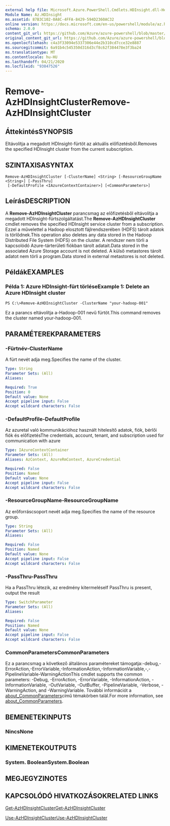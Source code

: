 ```yaml
---
external help file: Microsoft.Azure.PowerShell.Cmdlets.HDInsight.dll-Help.xml
Module Name: Az.HDInsight
ms.assetid: 87B3C102-0A8C-4FFA-8429-594D2360AC32
online version: https://docs.microsoft.com/en-us/powershell/module/az.hdinsight/remove-azhdinsightcluster
schema: 2.0.0
content_git_url: https://github.com/Azure/azure-powershell/blob/master/src/HDInsight/HDInsight/help/Remove-AzHDInsightCluster.md
original_content_git_url: https://github.com/Azure/azure-powershell/blob/master/src/HDInsight/HDInsight/help/Remove-AzHDInsightCluster.md
ms.openlocfilehash: c4a3f33094e5337306e44e2b310cd7cce32e8887
ms.sourcegitcommit: 6a91b4c545350d316d3cf8c62f384478e3f3ba24
ms.translationtype: MT
ms.contentlocale: hu-HU
ms.lasthandoff: 04/21/2020
ms.locfileid: "93847526"
---
```

# <span data-ttu-id="9a50b-101">Remove-AzHDInsightCluster</span><span class="sxs-lookup"><span data-stu-id="9a50b-101">Remove-AzHDInsightCluster</span></span>

## <span data-ttu-id="9a50b-102">Áttekintés</span><span class="sxs-lookup"><span data-stu-id="9a50b-102">SYNOPSIS</span></span>
<span data-ttu-id="9a50b-103">Eltávolítja a megadott HDInsight-fürtöt az aktuális előfizetésből.</span><span class="sxs-lookup"><span data-stu-id="9a50b-103">Removes the specified HDInsight cluster from the current subscription.</span></span>

## <span data-ttu-id="9a50b-104">SZINTAXISA</span><span class="sxs-lookup"><span data-stu-id="9a50b-104">SYNTAX</span></span>

```
Remove-AzHDInsightCluster [-ClusterName] <String> [-ResourceGroupName <String>] [-PassThru]
 [-DefaultProfile <IAzureContextContainer>] [<CommonParameters>]
```

## <span data-ttu-id="9a50b-105">Leírás</span><span class="sxs-lookup"><span data-stu-id="9a50b-105">DESCRIPTION</span></span>
<span data-ttu-id="9a50b-106">A **Remove-AzHDInsightCluster** parancsmag az előfizetésből eltávolítja a megadott HDInsight-fürtszolgáltatást.</span><span class="sxs-lookup"><span data-stu-id="9a50b-106">The **Remove-AzHDInsightCluster** cmdlet removes the specified HDInsight service cluster from a subscription.</span></span>
<span data-ttu-id="9a50b-107">Ezzel a művelettel a Hadoop elosztott fájlrendszerében (HDFS) tárolt adatok is törlődnek.</span><span class="sxs-lookup"><span data-stu-id="9a50b-107">This operation also deletes any data stored in the Hadoop Distributed File System (HDFS) on the cluster.</span></span>
<span data-ttu-id="9a50b-108">A rendszer nem törli a kapcsolódó Azure-tárterületi fiókban tárolt adatait.</span><span class="sxs-lookup"><span data-stu-id="9a50b-108">Data stored in the associated Azure Storage account is not deleted.</span></span>
<span data-ttu-id="9a50b-109">A külső metastores tárolt adatot nem törli a program.</span><span class="sxs-lookup"><span data-stu-id="9a50b-109">Data stored in external metastores is not deleted.</span></span>

## <span data-ttu-id="9a50b-110">Példák</span><span class="sxs-lookup"><span data-stu-id="9a50b-110">EXAMPLES</span></span>

### <span data-ttu-id="9a50b-111">Példa 1: Azure HDInsight-fürt törlése</span><span class="sxs-lookup"><span data-stu-id="9a50b-111">Example 1: Delete an Azure HDInsight cluster</span></span>
```
PS C:\>Remove-AzHDInsightCluster -ClusterName "your-hadoop-001"
```

<span data-ttu-id="9a50b-112">Ez a parancs eltávolítja a-Hadoop-001 nevű fürtöt.</span><span class="sxs-lookup"><span data-stu-id="9a50b-112">This command removes the cluster named your-hadoop-001.</span></span>

## <span data-ttu-id="9a50b-113">PARAMÉTEREK</span><span class="sxs-lookup"><span data-stu-id="9a50b-113">PARAMETERS</span></span>

### <span data-ttu-id="9a50b-114">-Fürtnév</span><span class="sxs-lookup"><span data-stu-id="9a50b-114">-ClusterName</span></span>
<span data-ttu-id="9a50b-115">A fürt nevét adja meg.</span><span class="sxs-lookup"><span data-stu-id="9a50b-115">Specifies the name of the cluster.</span></span>

```yaml
Type: String
Parameter Sets: (All)
Aliases:

Required: True
Position: 0
Default value: None
Accept pipeline input: False
Accept wildcard characters: False
```

### <span data-ttu-id="9a50b-116">-DefaultProfile</span><span class="sxs-lookup"><span data-stu-id="9a50b-116">-DefaultProfile</span></span>
<span data-ttu-id="9a50b-117">Az azuretal való kommunikációhoz használt hitelesítő adatok, fiók, bérlői fiók és előfizetés</span><span class="sxs-lookup"><span data-stu-id="9a50b-117">The credentials, account, tenant, and subscription used for communication with azure</span></span>

```yaml
Type: IAzureContextContainer
Parameter Sets: (All)
Aliases: AzContext, AzureRmContext, AzureCredential

Required: False
Position: Named
Default value: None
Accept pipeline input: False
Accept wildcard characters: False
```

### <span data-ttu-id="9a50b-118">-ResourceGroupName</span><span class="sxs-lookup"><span data-stu-id="9a50b-118">-ResourceGroupName</span></span>
<span data-ttu-id="9a50b-119">Az erőforráscsoport nevét adja meg.</span><span class="sxs-lookup"><span data-stu-id="9a50b-119">Specifies the name of the resource group.</span></span>

```yaml
Type: String
Parameter Sets: (All)
Aliases:

Required: False
Position: Named
Default value: None
Accept pipeline input: False
Accept wildcard characters: False
```

### <span data-ttu-id="9a50b-120">-PassThru</span><span class="sxs-lookup"><span data-stu-id="9a50b-120">-PassThru</span></span>
<span data-ttu-id="9a50b-121">Ha a PassThru létezik, az eredmény kitermelése</span><span class="sxs-lookup"><span data-stu-id="9a50b-121">If PassThru is present, output the result</span></span>

```yaml
Type: SwitchParameter
Parameter Sets: (All)
Aliases:

Required: False
Position: Named
Default value: None
Accept pipeline input: False
Accept wildcard characters: False
```

### <span data-ttu-id="9a50b-122">CommonParameters</span><span class="sxs-lookup"><span data-stu-id="9a50b-122">CommonParameters</span></span>
<span data-ttu-id="9a50b-123">Ez a parancsmag a következő általános paramétereket támogatja:-debug,-ErrorAction,-ErrorVariable,-InformationAction,-InformationVariable,-,-PipelineVariable-WarningAction</span><span class="sxs-lookup"><span data-stu-id="9a50b-123">This cmdlet supports the common parameters: -Debug, -ErrorAction, -ErrorVariable, -InformationAction, -InformationVariable, -OutVariable, -OutBuffer, -PipelineVariable, -Verbose, -WarningAction, and -WarningVariable.</span></span> <span data-ttu-id="9a50b-124">További információt a [about_CommonParameters](http://go.microsoft.com/fwlink/?LinkID=113216)című témakörben talál.</span><span class="sxs-lookup"><span data-stu-id="9a50b-124">For more information, see [about_CommonParameters](http://go.microsoft.com/fwlink/?LinkID=113216).</span></span>

## <span data-ttu-id="9a50b-125">BEMENETEK</span><span class="sxs-lookup"><span data-stu-id="9a50b-125">INPUTS</span></span>

### <span data-ttu-id="9a50b-126">Nincs</span><span class="sxs-lookup"><span data-stu-id="9a50b-126">None</span></span>
## <span data-ttu-id="9a50b-127">KIMENETEK</span><span class="sxs-lookup"><span data-stu-id="9a50b-127">OUTPUTS</span></span>

### <span data-ttu-id="9a50b-128">System. Boolean</span><span class="sxs-lookup"><span data-stu-id="9a50b-128">System.Boolean</span></span>
## <span data-ttu-id="9a50b-129">MEGJEGYZI</span><span class="sxs-lookup"><span data-stu-id="9a50b-129">NOTES</span></span>

## <span data-ttu-id="9a50b-130">KAPCSOLÓDÓ HIVATKOZÁSOK</span><span class="sxs-lookup"><span data-stu-id="9a50b-130">RELATED LINKS</span></span>

[<span data-ttu-id="9a50b-131">Get-AzHDInsightCluster</span><span class="sxs-lookup"><span data-stu-id="9a50b-131">Get-AzHDInsightCluster</span></span>](./Get-AzHDInsightCluster.md)

[<span data-ttu-id="9a50b-132">Use-AzHDInsightCluster</span><span class="sxs-lookup"><span data-stu-id="9a50b-132">Use-AzHDInsightCluster</span></span>](./Use-AzHDInsightCluster.md)


